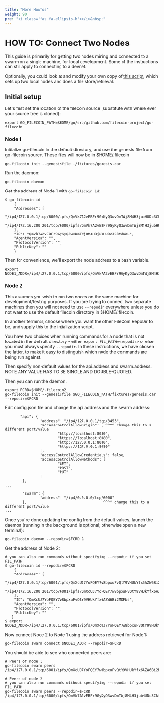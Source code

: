 ```yaml
---
title: "More HowTos"
weight: 90
pre: "<i class='fas fa-ellipsis-h'></i>&nbsp;"
---
```


# HOW TO: Connect Two Nodes

This guide is primarily for getting two nodes mining and connected to a swarm on a single machine, for local development. Some of the instructions can still apply to connecting to a devnet.

Optionally, you could look at and modify your own copy of [this script](https://github.com/filecoin-project/go-filecoin/blob/master/functional-tests/retrieval), which sets up two local nodes and does a file store/retrieval.

## Initial setup

Let's first set the location of the filecoin source (substitute with where ever your source tree is cloned):

`export GO_FILECOIN_PATH=$HOME/go/src/github.com/filecoin-project/go-filecoin`

### Node 1

Initialize go-filecoin in the default directory, and use the genesis file from go-filecoin source. These files will now be in $HOME/.filecoin

```
go-filecoin init --genesisfile ./fixtures/genesis.car
```

Run the daemon:
```
go-filecoin daemon
```

Get the address of Node 1 with `go-filecoin id`:
```
$ go-filecoin id
    {
	"Addresses": [
		"/ip4/127.0.0.1/tcp/6000/ipfs/QmVk7A2vEBFr9GyKyQ3wvDmTWj8M4H3jubHUDc3CktdoXL",
		"/ip4/172.16.200.201/tcp/6000/ipfs/QmVk7A2vEBFr9GyKyQ3wvDmTWj8M4H3jubHUDc3CktdoXL"
	],
	"ID": "QmVk7A2vEBFr9GyKyQ3wvDmTWj8M4H3jubHUDc3CktdoXL",
	"AgentVersion": "",
	"ProtocolVersion": "",
	"PublicKey": ""
    }
```

Then for convenience, we'll export the node address to a bash variable.
```
export NODE1_ADDR=/ip4/127.0.0.1/tcp/6000/ipfs/QmVk7A2vEBFr9GyKyQ3wvDmTWj8M4H3jubHUDc3CktdoXL    
```

### Node 2
This assumes you wish to run two nodes on the same machine for development/testing purposes. If you are trying to connect two separate machines then you will not need to use `--repodir` everywhere unless you do not want to use the default filecoin directory in $HOME/.filecoin.

In another terminal, choose where you want the other FileCoin RepoDir to be, and supply this to the intialization script.

You have two choices when running commands for a node that is not located in the default directory - either `export FIL_PATH=<repodir>` or else you must always specify `--repodir`. In these instructions, we have chosen the latter, to make it easy to distinguish which node the commands are being run against.

Then specify non-default values for the api.address and swarm.address. NOTE ANY VALUE HAS TO BE SINGLE AND DOUBLE-QUOTED.

Then you can run the daemon.

```
export FCRD=$HOME/.filecoin2
go-filecoin init --genesisfile $GO_FILECOIN_PATH/fixtures/genesis.car --repodir=$FCRD
```

Edit config.json file and change the api address and the swarm address:
```
       "api": {                                                                                                                                                            
                "address": "/ip4/127.0.0.1/tcp/3453",                                                                                                                       
                "accessControlAllowOrigin": [ ^^^^ change this to a different port/value                                                                                                                              
                        "http://localhost:8080",                                                                                                                            
                        "https://localhost:8080",                                                                                                                           
                        "http://127.0.0.1:8080",                                                                                                                            
                        "https://127.0.0.1:8080"                                                                                                                            
                ],                                                                                                                                                          
                "accessControlAllowCredentials": false,                                                                                                                     
                "accessControlAllowMethods": [                                                                                                                              
                        "GET",                                                                                                                                              
                        "POST",                                                                                                                                             
                        "PUT"                                                                                                                                               
                ]                                                                                                                                                           
        },
...                                                                                 

        "swarm": {                                                                                                                                                          
                "address": "/ip4/0.0.0.0/tcp/6000"                                                                                                                          
        },                                   ^^^^ change this to a different port/value                                                   
...
```

Once you're done updating the config from the default values, launch the daemon (running in the background is optional; otherwise open a new terminal):

```
go-filecoin daemon --repodir=$FCRD &
```

Get the address of Node 2:

```
# you can also run commands without specifying --repodir if you set FIL_PATH
$ go-filecoin id --repodir=$FCRD
    {
   	"Addresses": [
   		"/ip4/127.0.0.1/tcp/6001/ipfs/QmXcUJ7YoFQEY7w8bpxuFvQtY9VHUkYfx6AZW6Bi2MDFbs",
   		"/ip4/172.16.200.201/tcp/6001/ipfs/QmXcUJ7YoFQEY7w8bpxuFvQtY9VHUkYfx6AZW6Bi2MDFbs"
   	],
   	"ID": "QmXcUJ7YoFQEY7w8bpxuFvQtY9VHUkYfx6AZW6Bi2MDFbs",
   	"AgentVersion": "",
   	"ProtocolVersion": "",
   	"PublicKey": ""
   }
$ export NODE2_ADDR=/ip4/127.0.0.1/tcp/6001/ipfs/QmXcUJ7YoFQEY7w8bpxuFvQtY9VHUkYfx6AZW6Bi2MDFbs    
```

Now connect Node 2 to Node 1 using the address retrieved for Node 1:

```
go-filecoin swarm connect $NODE1_ADDR --repodir=$FCRD
```

You should be able to see who connected peers are:

```
# Peers of node 1
go-filecoin swarm peers
/ip4/127.0.0.1/tcp/6001/ipfs/QmXcUJ7YoFQEY7w8bpxuFvQtY9VHUkYfx6AZW6Bi2MDFbs

# Peers of node 2
# you can also run commands without specifying --repodir if you set FIL_PATH
go-filecoin swarm peers --repodir=$FCRD
/ip4/127.0.0.1/tcp/6000/ipfs/QmVk7A2vEBFr9GyKyQ3wvDmTWj8M4H3jubHUDc3CktdoXL
```

